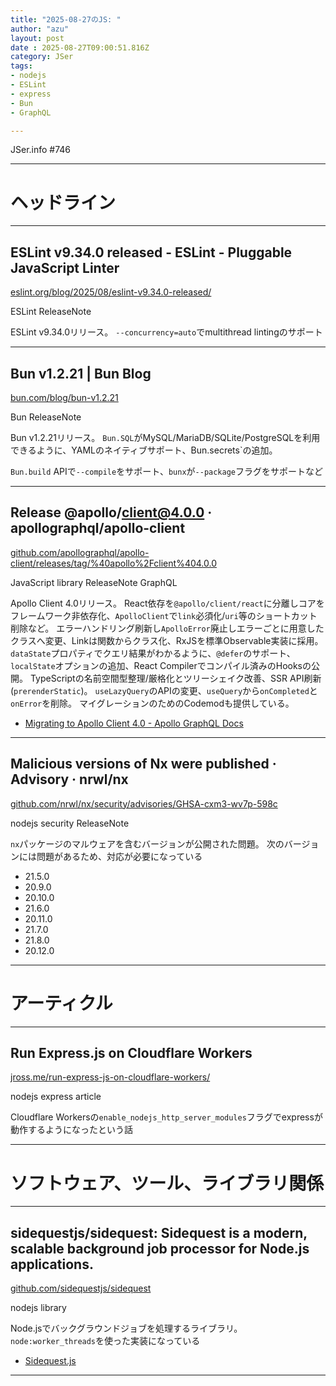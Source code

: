```yaml
---
title: "2025-08-27のJS: "
author: "azu"
layout: post
date : 2025-08-27T09:00:51.816Z
category: JSer
tags:
- nodejs
- ESLint
- express
- Bun
- GraphQL

---
```


JSer.info #746

----

<h1 class="site-genre">ヘッドライン</h1>

----

## ESLint v9.34.0 released - ESLint - Pluggable JavaScript Linter
[eslint.org/blog/2025/08/eslint-v9.34.0-released/](https://eslint.org/blog/2025/08/eslint-v9.34.0-released/ "ESLint v9.34.0 released - ESLint - Pluggable JavaScript Linter")
<p class="jser-tags jser-tag-icon"><span class="jser-tag">ESLint</span> <span class="jser-tag">ReleaseNote</span></p>

ESLint v9.34.0リリース。
`--concurrency=auto`でmultithread lintingのサポート


----

## Bun v1.2.21 | Bun Blog
[bun.com/blog/bun-v1.2.21](https://bun.com/blog/bun-v1.2.21 "Bun v1.2.21 | Bun Blog")
<p class="jser-tags jser-tag-icon"><span class="jser-tag">Bun</span> <span class="jser-tag">ReleaseNote</span></p>

Bun v1.2.21リリース。
`Bun.SQL`がMySQL/MariaDB/SQLite/PostgreSQLを利用できるように、YAMLのネイティブサポート、Bun.secrets`の追加。

`Bun.build` APIで`--compile`をサポート、`bunx`が`--package`フラグをサポートなど


----

## Release @apollo/client@4.0.0 · apollographql/apollo-client
[github.com/apollographql/apollo-client/releases/tag/%40apollo%2Fclient%404.0.0](https://github.com/apollographql/apollo-client/releases/tag/%40apollo%2Fclient%404.0.0 "Release @apollo/client@4.0.0 · apollographql/apollo-client")
<p class="jser-tags jser-tag-icon"><span class="jser-tag">JavaScript</span> <span class="jser-tag">library</span> <span class="jser-tag">ReleaseNote</span> <span class="jser-tag">GraphQL</span></p>

Apollo Client 4.0リリース。
React依存を`@apollo/client/react`に分離しコアをフレームワーク非依存化、`ApolloClient`で`link`必須化/`uri`等のショートカット削除など。
エラーハンドリング刷新し`ApolloError`廃止しエラーごとに用意したクラスへ変更、Linkは関数からクラス化、RxJSを標準Observable実装に採用。
`dataState`プロパティでクエリ結果がわかるように、`@defer`のサポート、`localState`オプションの追加、React Compilerでコンパイル済みのHooksの公開。
TypeScriptの名前空間型整理/厳格化とツリーシェイク改善、SSR API刷新(`prerenderStatic`)。
`useLazyQuery`のAPIの変更、`useQuery`から`onCompleted`と`onError`を削除。
マイグレーションのためのCodemodも提供している。

- [Migrating to Apollo Client 4.0 - Apollo GraphQL Docs](https://www.apollographql.com/docs/react/migrating/apollo-client-4-migration "Migrating to Apollo Client 4.0 - Apollo GraphQL Docs")

----

## Malicious versions of Nx were published · Advisory · nrwl/nx
[github.com/nrwl/nx/security/advisories/GHSA-cxm3-wv7p-598c](https://github.com/nrwl/nx/security/advisories/GHSA-cxm3-wv7p-598c "Malicious versions of Nx were published · Advisory · nrwl/nx")
<p class="jser-tags jser-tag-icon"><span class="jser-tag">nodejs</span> <span class="jser-tag">security</span> <span class="jser-tag">ReleaseNote</span></p>

`nx`パッケージのマルウェアを含むバージョンが公開された問題。
次のバージョンには問題があるため、対応が必要になっている

- 21.5.0
- 20.9.0
- 20.10.0
- 21.6.0
- 20.11.0
- 21.7.0
- 21.8.0
- 20.12.0


----
<h1 class="site-genre">アーティクル</h1>

----

## Run Express.js on Cloudflare Workers
[jross.me/run-express-js-on-cloudflare-workers/](https://jross.me/run-express-js-on-cloudflare-workers/ "Run Express.js on Cloudflare Workers")
<p class="jser-tags jser-tag-icon"><span class="jser-tag">nodejs</span> <span class="jser-tag">express</span> <span class="jser-tag">article</span></p>

Cloudflare Workersの`enable_nodejs_http_server_modules`フラグでexpressが動作するようになったという話


----
<h1 class="site-genre">ソフトウェア、ツール、ライブラリ関係</h1>

----

## sidequestjs/sidequest: Sidequest is a modern, scalable background job processor for Node.js applications.
[github.com/sidequestjs/sidequest](https://github.com/sidequestjs/sidequest "sidequestjs/sidequest: Sidequest is a modern, scalable background job processor for Node.js applications.")
<p class="jser-tags jser-tag-icon"><span class="jser-tag">nodejs</span> <span class="jser-tag">library</span></p>

Node.jsでバックグラウンドジョブを処理するライブラリ。
`node:worker_threads`を使った実装になっている

- [Sidequest.js](https://sidequestjs.com/posts/intro-to-sidequest/ "Sidequest.js")

----
